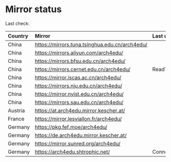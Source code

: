 <script src="./time.js"></script>
# Mirror status
Last check: <script type="text/javascript">localize(1754501264.1559875);</script>

|Country|Mirror|Last update|
|:------|:-----|:----------|
|China|https://mirrors.tuna.tsinghua.edu.cn/arch4edu/|<script type="text/javascript">localize(1754463409);</script>|
|China|https://mirrors.aliyun.com/arch4edu/|<script type="text/javascript">localize(1754463409);</script>|
|China|https://mirrors.bfsu.edu.cn/arch4edu/|<script type="text/javascript">localize(1754463409);</script>|
|China|https://mirrors.cernet.edu.cn/arch4edu/|ReadTimeout|
|China|https://mirror.iscas.ac.cn/arch4edu/|<script type="text/javascript">localize(1754463409);</script>|
|China|https://mirrors.nju.edu.cn/arch4edu/|<script type="text/javascript">localize(1754419977);</script>|
|China|https://mirror.nyist.edu.cn/arch4edu/|<script type="text/javascript">localize(1754463409);</script>|
|China|https://mirrors.sau.edu.cn/arch4edu/|<script type="text/javascript">localize(1754376915);</script>|
|Austria|https://at.arch4edu.mirror.kescher.at/|<script type="text/javascript">localize(1754463409);</script>|
|France|https://mirror.lesviallon.fr/arch4edu/|<script type="text/javascript">localize(1754463409);</script>|
|Germany|https://pkg.fef.moe/arch4edu/|<script type="text/javascript">localize(1754463409);</script>|
|Germany|https://de.arch4edu.mirror.kescher.at/|<script type="text/javascript">localize(1754463409);</script>|
|Germany|https://mirror.sunred.org/arch4edu/|<script type="text/javascript">localize(1754463409);</script>|
|Germany|https://arch4edu.shtrophic.net/|ConnectionError|

<script src="./tablefilter/tablefilter.js"></script>
<script src="./table.js"></script>